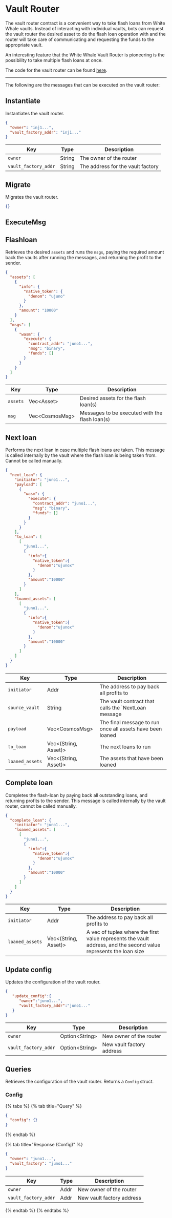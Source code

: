 # Vault Router

The vault router contract is a convenient way to take flash loans from White Whale vaults. Instead of interacting with 
individual vaults, bots can request the vault router the desired asset to do the flash loan operation with and the router 
will take care of communicating and requesting the funds to the appropriate vault.

An interesting feature that the White Whale Vault Router is pioneering is the possibility to take multiple flash loans at 
once.

The code for the vault router can be found [here](https://github.com/White-Whale-Defi-Platform/white-whale-core/tree/main/contracts/liquidity_hub/vault-network/vault_router).

---

The following are the messages that can be executed on the vault router:

## Instantiate

Instantiates the vault router.

```json
{
  "owner": "inj1...",
  "vault_factory_addr": "inj1..."
}
```

| Key                  | Type   | Description                       |
| -------------------- | ------ | --------------------------------- |
| `owner`              | String | The owner of the router           |
| `vault_factory_addr` | String | The address for the vault factory |

## Migrate

Migrates the vault router.

```json
{}
```

## ExecuteMsg

## Flashloan

Retrieves the desired `assets` and runs the `msgs`, paying the required amount back the vaults after running the messages, 
and returning the profit to the sender.

```json
{
  "assets": [
    {
      "info": {
        "native_token": {
          "denom": "ujuno"
        }
      },
      "amount": "10000"
    }
  ],
  "msgs": [
    {
      "wasm": {
        "execute": {
          "contract_addr": "juno1...",
          "msg": "binary",
          "funds": []
        }
      }
    }
  ]
}
```

| Key      | Type            | Description                                    |
|----------|-----------------|------------------------------------------------|
| `assets` | Vec\<Asset>     | Desired assets for the flash loan(s)           |
| `msg`    | Vec\<CosmosMsg> | Messages to be executed with the flash loan(s) |


## Next loan

Performs the next loan in case multiple flash loans are taken. This message is called internally by the vault where the 
flash loan is being taken from. Cannot be called manually.

```json
{
  "next_loan": {
    "initiator": "juno1...",
    "payload": [
      {
        "wasm": {
          "execute": {
            "contract_addr": "juno1...",
            "msg": "binary",
            "funds": []
          }
        }
      }
    ],
    "to_loan": [
      [
        "juno1...",
        {
          "info":{
            "native_token":{
              "denom":"ujunox"
            }
          },
          "amount":"10000"
        }
      ]
    ],
    "loaned_assets": [
      [
        "juno1...",
        {
          "info":{
            "native_token":{
              "denom":"ujunox"
            }
          },
          "amount":"10000"
        }
      ]
    ]
  }
}
```

| Key             | Type                  | Description                                               |
| --------------- | --------------------- | --------------------------------------------------------- |
| `initiator`     | Addr                  | The address to pay back all profits to                    |
| `source_vault`  | String                | The vault contract that calls the `NextLoan message       |
| `payload`       | Vec\<CosmosMsg>       | The final message to run once all assets have been loaned |
| `to_loan`       | Vec\<(String, Asset)> | The next loans to run                                     |
| `loaned_assets` | Vec\<(String, Asset)> | The assets that have been loaned                          |

## Complete loan

Completes the flash-loan by paying back all outstanding loans, and returning profits to the sender. This message is called 
internally by the vault router, cannot be called manually.

```json
{
  "complete_loan": {
    "initiator": "juno1...",
    "loaned_assets": [
      [
        "juno1...",
        {
          "info":{
            "native_token":{
              "denom":"ujunox"
            }
          },
          "amount":"10000"
        }
      ]
    ]
  }
}
```

| Key             | Type                  | Description                                                                                                       |
| --------------- | --------------------- | ----------------------------------------------------------------------------------------------------------------- |
| `initiator`     | Addr                  | The address to pay back all profits to                                                                            |
| `loaned_assets` | Vec\<(String, Asset)> | A vec of tuples where the first value represents the vault address, and the second value represents the loan size |

## Update config

Updates the configuration of the vault router.

```json
{
   "update_config":{
      "owner":"juno1...",
      "vault_factory_addr":"juno1..."
   }
}
```

| Key                  | Type            | Description               |
|----------------------|-----------------|---------------------------|
| `owner`              | Option\<String> | New owner of the router   |
| `vault_factory_addr` | Option\<String> | New vault factory address |

## Queries

Retrieves the configuration of the vault router. Returns a `Config` struct.

### Config

{% tabs %}
{% tab title="Query" %}
```json
{
  "config": {}
}
```
{% endtab %}

{% tab title="Response (Config)" %}
```json
{
  "owner": "juno1...",
  "vault_factory": "juno1..."
}
```

| Key                  | Type | Description               |
|----------------------|------|---------------------------|
| `owner`              | Addr | New owner of the router   |
| `vault_factory_addr` | Addr | New vault factory address |

{% endtab %}
{% endtabs %}
